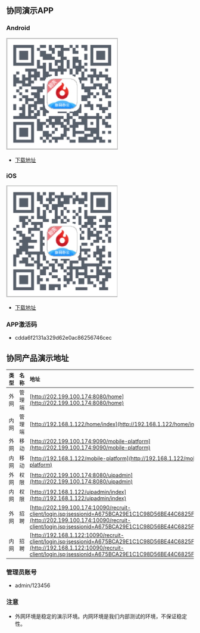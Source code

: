 
## 协同演示APP

### Android
![Android](./Yellow-Page/xt-android.png)
* [下载地址](https://www.pgyer.com/TniF)

### iOS
![iOS](./Yellow-Page/xt-ios.png)
* [下载地址](https://www.pgyer.com/RNv8)

### APP激活码
* cdda6f2131a329d62e0ac86256746cec

## 协同产品演示地址

|**类型**|**名称**|**地址**|**账号/密码**|
|:--|:--|:--|:--|
|外网 |管理端 |[http://202.199.100.174:8080/home](http://202.199.100.174:8080/home)|197408001/123456|
|内网 |管理端 |[http://192.168.1.122/home/index](http://192.168.1.122/home/index)|197408001/123456|
|外网 |移动 |[http://202.199.100.174:9090/mobile-platform](http://202.199.100.174:9090/mobile-platform)|197408001/123456|
|内网 |移动 |[http://192.168.1.122/mobile-platform](http://192.168.1.122/mobile-platform)|197408001/123456|
|外网 |权限 |[http://202.199.100.174:8080/uipadmin](http://202.199.100.174:8080/uipadmin)|197408001/123456|
|内网 |权限 |[http://192.168.1.122/uipadmin/index](http://192.168.1.122/uipadmin/index)|197408001/123456|
|外网 |招聘   |[http://202.199.100.174:10090/recruit-client/login.jsp;jsessionid=A675BCA29E1C1C98D56BE44C6825FB4A](http://202.199.100.174:10090/recruit-client/login.jsp;jsessionid=A675BCA29E1C1C98D56BE44C6825FB4A)|197408001/123456|
|内网 |招聘   |[http://192.168.1.122:10090/recruit-client/login.jsp;jsessionid=A675BCA29E1C1C98D56BE44C6825FB4A](http://192.168.1.122:10090/recruit-client/login.jsp;jsessionid=A675BCA29E1C1C98D56BE44C6825FB4A)|197408001/123456|

### 管理员账号 
* admin/123456

### 注意
* 外网环境是稳定的演示环境。内网环境是我们内部测试的环境，不保证稳定性。